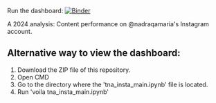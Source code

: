 Run the dashboard: [![Binder](https://mybinder.org/badge_logo.svg)](https://mybinder.org/v2/gh/petpeevephobia/TNA-insta-2024/HEAD)

A 2024 analysis: Content performance on  @nadraqamaria's Instagram account.

## Alternative way to view the dashboard:
1. Download the ZIP file of this repository.
2. Open CMD
3. Go to the directory where the 'tna_insta_main.ipynb' file is located.
4. Run 'voila tna_insta_main.ipynb'
